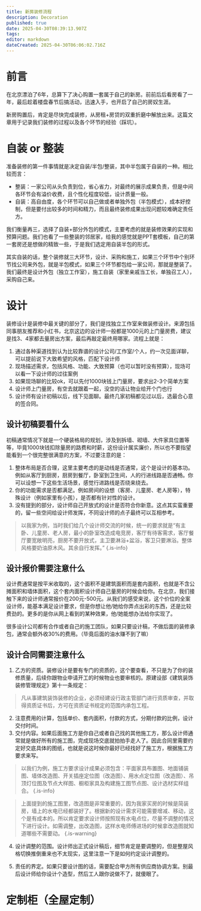 ```yaml
---
title: 新房装修流程
description: Decoration
published: true
date: 2025-04-30T08:39:13.907Z
tags: 
editor: markdown
dateCreated: 2025-04-30T06:06:02.716Z
---
```


# 前言
在北京漂泊了6年，总算下了决心购置一套属于自己的新房。前前后后看房看了一年，最后趁着楼盘春节后搞活动，迅速入手，也开启了自己的房奴生涯。

新房购置后，肯定是尽快完成装修，从房租+房贷的双重折磨中解放出来。这篇文章用于记录我们装修的过程以及各个环节的经验（踩坑）。


# 自装 or 整装
准备装修的第一件事情就是决定自装/半包/整装，其中半包属于自装的一种。相比较而言：

- 整装：一家公司从头负责到位，省心省力，对最终的展示成果负责，但是中间各环节会有溢价收费，且个性化程度较低，设计质量一般。
- 自装：高自由度，各个环节可以自己做或者单独外包（半包模式），成本好控制，但是要付出较多的时间和精力，而且最终装修成果出现问题较难确定责任方。

我们衡量再三，选择了自装+部分外包的模式，主要考虑的就是装修效果的实现和预算问题。我们也看了一些整装的邻居家，给我的感觉就是PPT套模板，自己的第一套房还是想做的精致一些，于是我们选定用自装半包的形式。

其实自装的话，整个装修就三大环节，设计、采购和施工，如果三个环节中个别环节找公司来外包，就是半包模式，如果三个环节都包给一家公司，那就是整装了。我们最终是设计外包（独立工作室），施工自装（家里亲戚当工长，单独召工人），采购自己来。

# 设计
装修设计是装修中最关键的部分了，我们是找独立工作室来做装修设计。来源包括同事朋友推荐和小红书，北京这边的设计师一般都是1000元的上门量房费，建议是找3、4家都去量房出方案，最后再敲定最终用哪家。流程上就是：

1. 通过各种渠道找到认为比较靠谱的设计公司/工作室/个人，约一次见面详聊，可以提前说下大致希望的风格，匹配下设计师
2. 现场描述需求，包括风格、功能、大致预算（也可以暂时没有预算），现场可以看一下设计师的过往案例
3. 如果现场聊的比较ok，可以先付1000块钱上门量房，要求出2-3个简单方案
4. 设计师上门量房，有空去就跟着一起，没空的话让物业给开个门也行
5. 设计师有设计初稿以后，线下见面聊。最终几家初稿都见过以后，选最合心意的签合同。

## 设计初稿要看什么
初稿通常情况下就是一个硬装格局的规划，涉及到拆墙、砌墙、大件家具位置等等，毕竟1000块钱扣除量房的路费和时薪，这份设计属实廉价，所以也不要指望能看到一个很完整很满意的方案，不过要注意的是：

1. 整体布局是否合理，这里主要考虑的是动线是否通常，这个是设计的基本功。例如从客厅到厨房，厨房到餐厅，卧室到卫生间，人的行进线路是否通畅。你可以设想一下这些生活场景，感觉行进路线是否绕来绕去。
2. 你的功能需求是否都满足。例如房间的设想（客房、儿童房、老人房等），特殊设计（例如家里有小孩），是否都有针对性的设计。
3. 没有提到的部分，设计师自己开放式的设计是否符合你新意。这点其实蛮重要的，留一些空间给设计师发挥，不同设计师的点子最终可以互相参考。

> 以我家为例，当时我们给几个设计师交流的时候，统一的要求就是“有主卧、儿童房、老人房，最小的卧室改造成电竞房，客厅有待客需求，客厅餐厅要宽敞明亮，厨房不要开放式，主卫要淋浴+盆浴，客卫只要淋浴。整体风格要奶油原木风。其余自行发挥。”
{.is-info}

## 设计报价需要注意什么
设计费通常是按平米收取的，这个面积不是建筑面积而是套内面积，也就是不含公摊面积和墙体面积，这个套内面积设计师自己量房的时候会给你。在北京，我们接触下来的设计师通常报价在200元-500元。从我们的感受来说，这个价位的全案设计师，能基本满足设计要求，但是你想让他/她给你弄点出彩的东西，还是比较费劲的。更多的是你从网上看到的某种效果，他/她能想办法给你实现了。

很多设计公司都有合作或者自己的施工团队，如果只要设计稿，不做后面的装修承包，通常会额外收30%的费用。（毕竟后面的油水赚不到了嘛）

## 设计合同需要注意什么

1. 乙方的资质。装修设计是要有专门的资质的，这个要查看，不只是为了你的装修质量，后续你跟物业申请开工的时候物业也要审核的。原建设部《建筑装饰装修管理规定》第十一条规定：
> 凡从事建筑装饰装修的企业，必须经建设行政主管部门进行资质审查，并取得资质证书后，方可在资质证书规定的范围内承包工程。

2. 注意费用的计算，包括单价、套内面积，付款的方式，分期付款的比例，设计交付时间。
3. 交付内容。如果后面施工方是你自己或者自己找的其他施工方，那么设计师通常就是做好所有的施工图，完成现场交底就拍拍手走人了。因此合同里需要约定好交底具体的图纸，也就是说这时候你最好已经找好了施工方，根据施工方要求来写。
> 以我们为例，施工方要求设计成果必须包含：平面家具布置图、地面铺装图、墙体改造图、开关插座定位图（改造图）、用水点定位图（改造图）、吊顶灯位图及节点大样图、橱柜家具及构建施工图节点图、设计选材实样组合。
{.is-info}

> 上面提到的施工图里，改造图是非常重要的，因为我家买房的时候是简装房，墙上的水电已经都装好了。根据新的设计需求可能需要增减、移动，这个是有成本的。所以肯定要求设计师按照现有水电点位，尽量不调整的情况下进行设计。如需调整，出改造图，这样水电师傅进场的时候拿改造图就知道哪些不需要动。
{.is-warning}

4. 设计调整的范围。设计师出正式设计稿后，细节肯定是要调整的，但是整屋风格切换推倒重来也不太现实，这里注意一下是如何约定设计调整的。

5. 责任的界定。如果只要设计图的话，需要配合甲方所有供应商协调方案。别最后设计师给你设计个造型，然后工人跟你说做不了，就傻眼了。

# 定制柜（全屋定制）